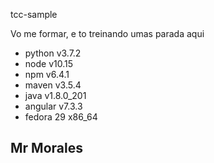 tcc-sample

Vo me formar, e to treinando umas parada aqui

* python v3.7.2
* node v10.15
* npm v6.4.1
* maven v3.5.4
* java v1.8.0_201
* angular v7.3.3
* fedora 29 x86_64

## Mr Morales
